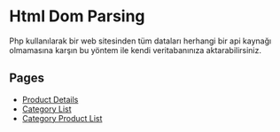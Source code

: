 # Html Dom Parsing

Php kullanılarak bir web sitesinden tüm dataları herhangi bir api kaynağı olmamasına karşın bu yöntem ile kendi veritabanınıza aktarabilirsiniz.

## Pages

- [Product Details](https://html-dom-parsing.herokuapp.com)
- [Category List](https://html-dom-parsing.herokuapp.com/category-list.php)
- [Category Product List](https://html-dom-parsing.herokuapp.com/category-product-list.php)